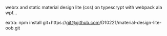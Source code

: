 webrx and static material design lite (css) on typescrypt with webpack
 ala wpf...

 extra: npm install git+https://git@github.com/D10221/material-design-lite-oob.git
